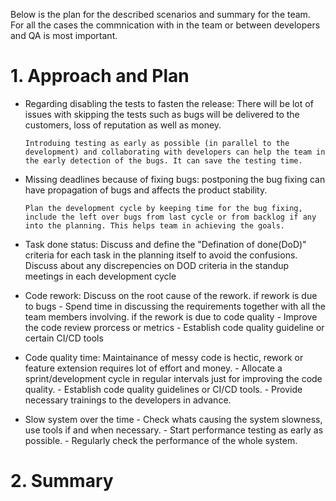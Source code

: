 Below is the plan for the described scenarios and summary for the team. 
For all the cases the commnication with in the team or between developers and QA is most important.

# 1. Approach and Plan
  - Regarding disabling the tests to fasten the release:
  		There will be lot of issues with skipping the tests such as bugs will be delivered to the customers, loss of reputation as well as money. 
		
		Introduing testing as early as possible (in parallel to the development) and collaborating with developers can help the team in the early detection of the bugs. It can save the testing time.

  - Missing deadlines because of fixing bugs:
		postponing the bug fixing can have propagation of bugs and affects the product stability. 

		Plan the development cycle by keeping time for the bug fixing, include the left over bugs from last cycle or from backlog if any into the planning. This helps team in achieving the goals.

  - Task done status:
		Discuss and define the "Defination of done(DoD)" criteria for each task in the planning itself to avoid the confusions.
		Discuss about any discrepencies on DOD criteria in the standup meetings in each development cycle 

  - Code rework:
		Discuss on the root cause of the rework.
		if rework is due to bugs
			- Spend time in discussing the requirements together with all the team members involving.
		if the rework is due to code quality
			- Improve the code review prorcess or metrics
			- Establish code quality guideline or certain CI/CD tools
  
  - Code quality time:
		Maintainance of messy code is hectic, rework or feature extension requires lot of effort and money.
		 - Allocate a sprint/development cycle in regular intervals just for improving the code quality.
		 - Establish code quality guidelines or CI/CD tools.
		 - Provide necessary trainings to the developers in advance.
  
  - Slow system over the time
		 - Check whats causing the system slowness, use tools if and when necessary.
		 - Start performance testing as early as possible.
		 - Regularly check the performance of the whole system.

# 2. Summary
